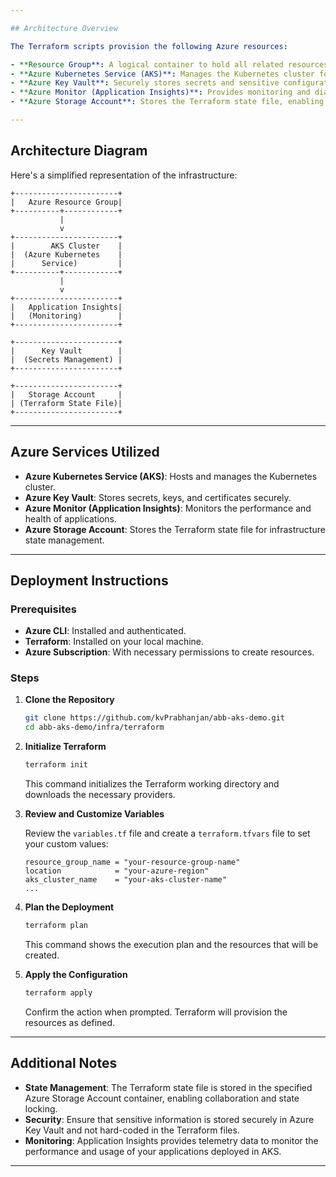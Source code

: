 ```yaml
---

## Architecture Overview

The Terraform scripts provision the following Azure resources:

- **Resource Group**: A logical container to hold all related resources.
- **Azure Kubernetes Service (AKS)**: Manages the Kubernetes cluster for deploying containerized applications.
- **Azure Key Vault**: Securely stores secrets and sensitive configuration data.
- **Azure Monitor (Application Insights)**: Provides monitoring and diagnostics for the applications.
- **Azure Storage Account**: Stores the Terraform state file, enabling collaboration and state management.

---
```


## Architecture Diagram

Here's a simplified representation of the infrastructure:

```
+-----------------------+
|   Azure Resource Group|
+----------+------------+
           |
           v
+-----------------------+
|        AKS Cluster    |
|  (Azure Kubernetes    |
|      Service)         |
+----------+------------+
           |
           v
+-----------------------+
|   Application Insights|
|   (Monitoring)        |
+-----------------------+

+-----------------------+
|      Key Vault        |
|  (Secrets Management) |
+-----------------------+

+-----------------------+
|   Storage Account     |
| (Terraform State File)|
+-----------------------+
```

---

## Azure Services Utilized

- **Azure Kubernetes Service (AKS)**: Hosts and manages the Kubernetes cluster.
- **Azure Key Vault**: Stores secrets, keys, and certificates securely.
- **Azure Monitor (Application Insights)**: Monitors the performance and health of applications.
- **Azure Storage Account**: Stores the Terraform state file for infrastructure state management.

---

## Deployment Instructions

### Prerequisites

- **Azure CLI**: Installed and authenticated.
- **Terraform**: Installed on your local machine.
- **Azure Subscription**: With necessary permissions to create resources.

### Steps

1. **Clone the Repository**

   ```bash
   git clone https://github.com/kvPrabhanjan/abb-aks-demo.git
   cd abb-aks-demo/infra/terraform
   ```

2. **Initialize Terraform**

   ```bash
   terraform init
   ```

   This command initializes the Terraform working directory and downloads the necessary providers.

3. **Review and Customize Variables**

   Review the `variables.tf` file and create a `terraform.tfvars` file to set your custom values:

   ```hcl
   resource_group_name = "your-resource-group-name"
   location            = "your-azure-region"
   aks_cluster_name    = "your-aks-cluster-name"
   ...
   ```

4. **Plan the Deployment**

   ```bash
   terraform plan
   ```

   This command shows the execution plan and the resources that will be created.

5. **Apply the Configuration**

   ```bash
   terraform apply
   ```

   Confirm the action when prompted. Terraform will provision the resources as defined.

---

## Additional Notes

- **State Management**: The Terraform state file is stored in the specified Azure Storage Account container, enabling collaboration and state locking.
- **Security**: Ensure that sensitive information is stored securely in Azure Key Vault and not hard-coded in the Terraform files.
- **Monitoring**: Application Insights provides telemetry data to monitor the performance and usage of your applications deployed in AKS.

---